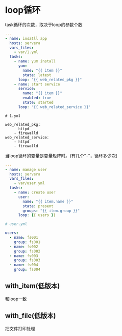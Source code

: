 # loop循环

task循环的次数，取决于loop的参数个数

```yaml
---
- name: insatll app
  hosts: servera
  vars_files:
    - var/1.yml
  tasks:
    - name: yum install
      yum: 
        name: "{{ item }}"
        state: latest
      loop: "{{ web_related_pkg }}"
    - name: start service
      service: 
        name: "{{ item }}"
        enabled: true
        state: started
      loop: "{{ web_related_service }}"
```

```
# 1.yml

web_related_pkg:
	- httpd
	- firewalld
web_related_service:
	- httpd
	- firewalld
```



当loop循环的变量是变量矩阵时。(有几个"-"，循环多少次)

```yaml
---
- name: manage user
  hosts: servera
  vars_files:
    - var/user.yml
  tasks:
    - name: create user
      user: 
        name: "{{ item.name }}"
        state: present
        groups: "{{ item.group }}"
      loop: {{ users }}
```

```yaml
# user.yml

users:
  - name: fs001
    group: fs001
  - name: fs002
    group: fs002
  - name: fs003
    group: fs003
  - name: fs004
    group: fs004
```



## with_item(低版本)

和loop一致

## with_file(低版本)

把文件打印处理

```

```

